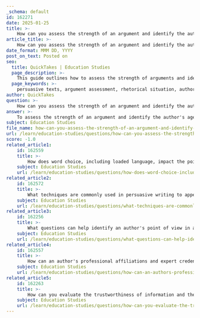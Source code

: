 ```yaml
---
_schema: default
id: 162271
date: 2025-01-25
title: >-
    How can you assess the strength of an argument and identify the author's agenda in persuasive texts?
article_title: >-
    How can you assess the strength of an argument and identify the author's agenda in persuasive texts?
date_format: MMM DD, YYYY
post_on_text: Posted on
seo:
  title: QuickTakes | Education Studies
  page_description: >-
    This guide outlines how to assess the strength of arguments and identify the author's agenda in persuasive texts through a systematic approach involving analysis of rhetorical situations, argument structure, rhetorical appeals, language, organization, and overall effectiveness.
  page_keywords: >-
    persuasive texts, argument assessment, rhetorical situation, author's agenda, ethos, pathos, logos, evidence evaluation, counterarguments, language analysis, writing style, organization, rhetorical effects, critical analysis
author: QuickTakes
question: >-
    How can you assess the strength of an argument and identify the author's agenda in persuasive texts?
answer: >-
    To assess the strength of an argument and identify the author's agenda in persuasive texts, you can follow a systematic approach that involves analyzing various components of the text. Here are key steps to guide your evaluation:\n\n### 1. Identify the Rhetorical Situation\nUnderstanding the context in which the text was created is crucial. Consider the following elements:\n\n- **Speaker/Author**: Investigate the author's background, qualifications, and intentions. An author with relevant expertise or experience may have a stronger credibility (ethos) that enhances their argument.\n  \n- **Audience**: Determine who the intended audience is. Understanding their values, beliefs, and expectations can reveal how the author tailors their message to resonate with specific groups.\n\n- **Purpose**: Clarify the primary goal of the text. Is it to persuade, inform, entertain, or a combination? This will help you understand the strategies the author employs.\n\n- **Context**: Analyze the situational factors that influenced the text's creation, such as historical, cultural, and social contexts.\n\n### 2. Analyze the Argument Structure\nA well-structured argument typically includes:\n\n- **Thesis Statement**: Identify the main claim or thesis. A clear and concise thesis is essential for a strong argument.\n\n- **Supporting Evidence**: Evaluate the evidence provided. Strong arguments are supported by credible evidence, such as empirical data, expert testimony, and relevant examples. Check if the evidence logically connects to the claims made.\n\n- **Counterarguments**: Consider whether the author addresses opposing viewpoints. Acknowledging and refuting counterarguments can strengthen the overall argument.\n\n### 3. Evaluate Rhetorical Appeals\nExamine how the author employs rhetorical appeals to persuade the audience:\n\n- **Ethos**: Assess how the author establishes credibility. What qualifications or experiences do they present? A strong ethos can enhance the persuasiveness of the argument.\n\n- **Pathos**: Analyze emotional appeals. How does the text evoke emotions? Identify specific emotional responses targeted by the author.\n\n- **Logos**: Investigate the logical structure of the argument. Look for the use of evidence, facts, and logical reasoning. A well-reasoned argument is more likely to be persuasive.\n\n### 4. Analyze Language and Style\nThe author's choice of words and writing style can significantly impact the argument's effectiveness:\n\n- **Diction**: Examine the choice of words and how they affect tone and meaning. Strong, precise language can enhance clarity and persuasiveness.\n\n- **Syntax**: Analyze sentence structure. Clear and varied sentence structures can improve readability and engagement.\n\n- **Imagery and Figurative Language**: Consider the use of descriptive language and rhetorical devices. These elements can enhance the message and evoke emotional responses.\n\n### 5. Assess Organization and Structure\nEvaluate how the argument is organized:\n\n- **Flow of Ideas**: Is there a logical progression from one point to another? A coherent structure helps the audience follow the argument easily.\n\n- **Conclusion**: A strong conclusion synthesizes the main points and reiterates the thesis, leaving a lasting impression on the reader.\n\n### 6. Reflect on Rhetorical Effects\nConsider the overall impact of the rhetorical strategies used. How do they contribute to the effectiveness of the argument? Reflect on the implications of the author's choices and how they affect the argument's persuasiveness.\n\n### 7. Synthesize Findings\nIn your analysis, summarize the key points and reflect on the significance of the rhetorical choices made by the author. Discuss how these choices affect the argument's overall effectiveness and the author's agenda.\n\nBy following these steps, you can critically assess the strength of an argument and gain insights into the author's intentions and persuasive strategies. This analytical approach not only enhances your understanding of the text but also equips you with the skills to evaluate arguments in various contexts.
subject: Education Studies
file_name: how-can-you-assess-the-strength-of-an-argument-and-identify-the-authors-agenda-in-persuasive-texts.md
url: /learn/education-studies/questions/how-can-you-assess-the-strength-of-an-argument-and-identify-the-authors-agenda-in-persuasive-texts
score: -1.0
related_article1:
    id: 162559
    title: >-
        How does word choice, including loaded language, impact the point of view presented in a text?
    subject: Education Studies
    url: /learn/education-studies/questions/how-does-word-choice-including-loaded-language-impact-the-point-of-view-presented-in-a-text
related_article2:
    id: 162572
    title: >-
        What techniques are commonly used in persuasive writing to appeal to emotions and logic?
    subject: Education Studies
    url: /learn/education-studies/questions/what-techniques-are-commonly-used-in-persuasive-writing-to-appeal-to-emotions-and-logic
related_article3:
    id: 162256
    title: >-
        What questions can help identify an author's point of view in a text?
    subject: Education Studies
    url: /learn/education-studies/questions/what-questions-can-help-identify-an-authors-point-of-view-in-a-text
related_article4:
    id: 162557
    title: >-
        How can an author's professional affiliations and expert credentials influence their purpose in writing?
    subject: Education Studies
    url: /learn/education-studies/questions/how-can-an-authors-professional-affiliations-and-expert-credentials-influence-their-purpose-in-writing
related_article5:
    id: 162263
    title: >-
        How can you evaluate the trustworthiness of information and the author's intentions in a text?
    subject: Education Studies
    url: /learn/education-studies/questions/how-can-you-evaluate-the-trustworthiness-of-information-and-the-authors-intentions-in-a-text
---
```


&nbsp;